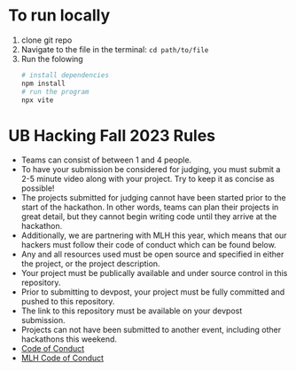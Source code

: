 # To run locally
1. clone git repo
2. Navigate to the file in the terminal: `cd path/to/file`
3. Run the folowing
    ```powershell
    # install dependencies
    npm install
    # run the program
    npx vite
    ```



# UB Hacking Fall 2023 Rules 
- Teams can consist of between 1 and 4 people.
- To have your submission be considered for judging, you must submit a 2-5 minute video along with your project. Try to keep it as concise as possible!
- The projects submitted for judging cannot have been started prior to the start of the hackathon. In other words, teams can plan their projects in great detail, but they cannot begin writing code until they arrive at the hackathon.
- Additionally, we are partnering with MLH this year, which means that our hackers must follow their code of conduct which can be found below.
- Any and all resources used must be open source and specified in either the project, or the project description.
- Your project must be publically available and under source control in this repository.
- Prior to submitting to devpost, your project must be fully committed and pushed to this repository.
- The link to this repository must be available on your devpost submission.
- Projects can not have been submitted to another event, including other hackathons this weekend.
- [Code of Conduct](https://drive.google.com/file/d/1RH_TtRu6EOHSbOoiSj2h1Q4jswtVILzE/view)
- [MLH Code of Conduct](https://static.mlh.io/docs/mlh-code-of-conduct.pdf)


